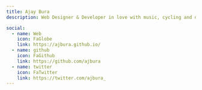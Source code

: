 ```yaml
---
title: Ajay Bura
description: Web Designer & Developer in love with music, cycling and discovering new worlds and cultures.

social:
  - name: Web
    icon: FaGlobe
    link: https://ajbura.github.io/
  - name: github
    icon: FaGithub
    link: https://github.com/ajbura
  - name: twitter
    icon: FaTwitter
    link: https://twitter.com/ajbura_
---
```

